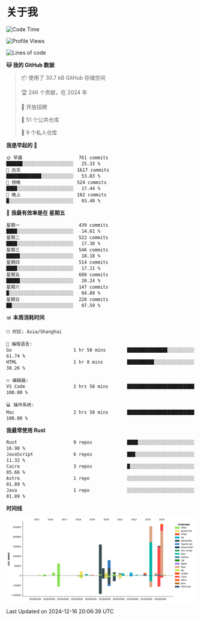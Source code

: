 # 关于我

<!--START_SECTION:waka-->
![Code Time](http://img.shields.io/badge/Code%20Time-3%2C344%20hrs%2037%20mins-blue)

![Profile Views](http://img.shields.io/badge/%E4%B8%AA%E4%BA%BA%E8%B5%84%E6%96%99%E8%A7%82%E7%9C%8B%E6%AC%A1%E6%95%B0-0-blue)

![Lines of code](https://img.shields.io/badge/%E4%BB%8E%E3%80%8CHello%20World%E3%80%8D%E8%B5%B7%E6%88%91%E5%B7%B2%E7%BB%8F%E5%86%99%E4%BA%86-1.2%20million%20%E8%A1%8C%E4%BB%A3%E7%A0%81-blue)

**🐱 我的 GitHub 数据** 

> 📦  使用了 30.7 kB GitHub 存储空间 
 > 
> 🏆 246 个贡献，在 2024 年
 > 
> 💼 开放招聘
 > 
> 📜 51 个公共仓库 
 > 
> 🔑 9 个私人仓库 
 > 
**我是早起的 🐤** 

```text
🌞 早晨                     761 commits         ██████░░░░░░░░░░░░░░░░░░░   25.33 % 
🌆 白天                     1617 commits        █████████████░░░░░░░░░░░░   53.83 % 
🌃 傍晚                     524 commits         ████░░░░░░░░░░░░░░░░░░░░░   17.44 % 
🌙 晚上                     102 commits         █░░░░░░░░░░░░░░░░░░░░░░░░   03.40 % 
```
📅 **我最有效率是在 星期五** 

```text
星期一                      439 commits         ████░░░░░░░░░░░░░░░░░░░░░   14.61 % 
星期二                      522 commits         ████░░░░░░░░░░░░░░░░░░░░░   17.38 % 
星期三                      546 commits         █████░░░░░░░░░░░░░░░░░░░░   18.18 % 
星期四                      514 commits         ████░░░░░░░░░░░░░░░░░░░░░   17.11 % 
星期五                      608 commits         █████░░░░░░░░░░░░░░░░░░░░   20.24 % 
星期六                      147 commits         █░░░░░░░░░░░░░░░░░░░░░░░░   04.89 % 
星期日                      228 commits         ██░░░░░░░░░░░░░░░░░░░░░░░   07.59 % 
```


📊 **本周消耗时间** 

```text
🕑︎ 时区: Asia/Shanghai

💬 编程语言: 
Go                       1 hr 50 mins        ███████████████░░░░░░░░░░   61.74 % 
HTML                     1 hr 8 mins         ██████████░░░░░░░░░░░░░░░   38.26 % 

🔥 编辑器: 
VS Code                  2 hrs 58 mins       █████████████████████████   100.00 % 

💻 操作系统: 
Mac                      2 hrs 58 mins       █████████████████████████   100.00 % 
```

**我最常使用 Rust** 

```text
Rust                     9 repos             ████░░░░░░░░░░░░░░░░░░░░░   16.98 % 
JavaScript               6 repos             ███░░░░░░░░░░░░░░░░░░░░░░   11.32 % 
Cairo                    3 repos             █░░░░░░░░░░░░░░░░░░░░░░░░   05.66 % 
Astro                    1 repo              ░░░░░░░░░░░░░░░░░░░░░░░░░   01.89 % 
Java                     1 repo              ░░░░░░░░░░░░░░░░░░░░░░░░░   01.89 % 
```



**时间线**

![Lines of Code chart](https://raw.githubusercontent.com/catusax/catusax/master/assets/bar_graph.png)


 Last Updated on 2024-12-16 20:06:39 UTC
<!--END_SECTION:waka-->
